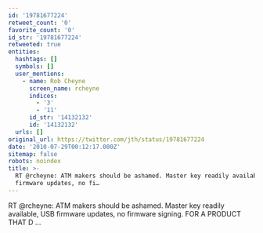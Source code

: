 ```yaml
---
id: '19781677224'
retweet_count: '0'
favorite_count: '0'
id_str: '19781677224'
retweeted: true
entities:
  hashtags: []
  symbols: []
  user_mentions:
    - name: Rob Cheyne
      screen_name: rcheyne
      indices:
        - '3'
        - '11'
      id_str: '14132132'
      id: '14132132'
  urls: []
original_url: https://twitter.com/jth/status/19781677224
date: '2010-07-29T00:12:17.000Z'
sitemap: false
robots: noindex
title: >-
  RT @rcheyne: ATM makers should be ashamed. Master key readily available, USB
  firmware updates, no fi…
---
```


RT @rcheyne: ATM makers should be ashamed. Master key readily available, USB firmware updates, no firmware signing. FOR A PRODUCT THAT D ...